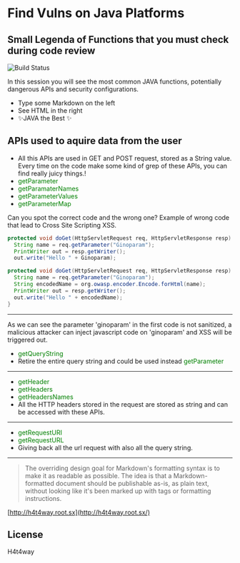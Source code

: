 # Find Vulns on Java Platforms 
## Small Legenda of Functions that you must check during code review


![Build Status](https://travis-ci.org/joemccann/dillinger.svg?branch=master)

In this session you will see the most common JAVA functions, potentially dangerous APIs and
security configurations.

- Type some Markdown on the left
- See HTML in the right
- ✨JAVA the Best ✨

## APIs used to aquire data from the user 


- All this APIs  are used in GET and POST request, stored as a String value. Every time on the code make some kind of grep of these APIs, you can find really juicy things.!
- <font color="green"> getParameter</font> 
- <font color="green"> getParamaterNames</font>      
- <font color="green"> getParameterValues</font>
- <font color="green"> getParameterMap</font>

Can you spot the correct code and the wrong one?
Example of wrong code that lead to Cross Site Scripting XSS.

```java
protected void doGet(HttpServletRequest req, HttpServletResponse resp) throws IOException {
  String name = req.getParameter("Ginoparam");
  PrintWriter out = resp.getWriter();
  out.write("Hello " + Ginoparam);

```

```java
protected void doGet(HttpServletRequest req, HttpServletResponse resp) throws IOException {
  String name = req.getParameter("Ginoparam");
  String encodedName = org.owasp.encoder.Encode.forHtml(name);
  PrintWriter out = resp.getWriter();
  out.write("Hello " + encodedName);
}
```
-----------------

As we can see the parameter 'ginoparam' in the first code is not sanitized, a malicious attacker can inject javascript code on 'ginoparam' and XSS will be triggered  out.

- <font color="green"> getQueryString</font> 
- Retire the entire query string and could be used instead <font color="green"> getParameter</font> 
-----------------

- <font color="green"> getHeader</font> 
- <font color="green"> getHeaders</font>      
- <font color="green"> getHeadersNames</font>
- All the HTTP headers stored in the request are stored as string and can be accessed with these APIs.
-----------------

- <font color="green"> getRequestURI</font> 
- <font color="green"> getRequestURL</font>      
- Giving back all the url request with also all the query string.
-----------------



> The overriding design goal for Markdown's
> formatting syntax is to make it as readable
> as possible. The idea is that a
> Markdown-formatted document should be
> publishable as-is, as plain text, without
> looking like it's been marked up with tags
> or formatting instructions.






















[http://h4t4way.root.sx](http://h4t4way.root.sx/)

## License

H4t4way

